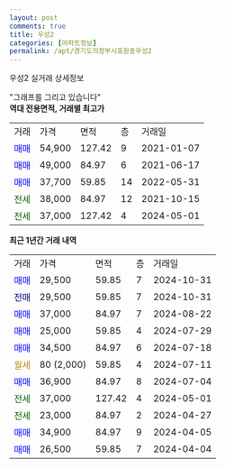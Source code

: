 ```yaml
---
layout: post
comments: true
title: 우성2
categories: [아파트정보]
permalink: /apt/경기도의정부시호원동우성2
---
```


우성2 실거래 상세정보

<script type="text/javascript">
  google.charts.load('current', {'packages':['line', 'corechart']});
  google.charts.setOnLoadCallback(drawChart);

  function drawChart() {
    var data = new google.visualization.DataTable();
    data.addColumn('date', '거래일');
    data.addColumn('number', "매매");
    data.addColumn('number', "전세");
    data.addColumn('number', "전매");

    data.addRows([[new Date(Date.parse("2024-10-31")), 29500, null, null], [new Date(Date.parse("2024-10-31")), null, null, 29500], [new Date(Date.parse("2024-08-22")), 37000, null, null], [new Date(Date.parse("2024-07-29")), 25000, null, null], [new Date(Date.parse("2024-07-18")), 34500, null, null], [new Date(Date.parse("2024-07-11")), null, null, null], [new Date(Date.parse("2024-07-04")), 36900, null, null], [new Date(Date.parse("2024-05-01")), null, 37000, null], [new Date(Date.parse("2024-04-27")), null, 23000, null], [new Date(Date.parse("2024-04-05")), 34900, null, null], [new Date(Date.parse("2024-04-04")), 26500, null, null]]);

    var options = {
      hAxis: {
        format: 'yyyy/MM/dd'
      },    
      lineWidth: 0,
      pointsVisible: true,    
      title: '최근 1년간 유형별 실거래가 분포',
      legend: { position: 'bottom' }
    };

    var formatter = new google.visualization.NumberFormat({pattern:'###,###'} );
    formatter.format(data, 1);
    formatter.format(data, 2);
    
    setTimeout(function() {
        var chart = new google.visualization.LineChart(document.getElementById('columnchart_material'));
        chart.draw(data, (options));
        document.getElementById('loading').style.display = 'none';
    }, 200);
  }
</script>


<div id="loading" style="z-index:20; display: block; margin-left: 0px">"그래프를 그리고 있습니다"</div>
<div id="columnchart_material" style="width: 95%; margin-left: 0px; display: block"></div>
<!-- contents start -->
<b>역대 전용면적, 거래별 최고가</b>
<table class="sortable">
    <tr>
      <td>거래</td>
      <td>가격</td>
      <td>면적</td>
      <td>층</td>
      <td>거래일</td>
    </tr>
        <tr>
          <td><a style="color: blue">매매</a></td>
          <td>54,900</td>
          <td>127.42</td>
          <td>9</td>
          <td>2021-01-07</td>
        </tr>            <tr>
          <td><a style="color: blue">매매</a></td>
          <td>49,000</td>
          <td>84.97</td>
          <td>6</td>
          <td>2021-06-17</td>
        </tr>            <tr>
          <td><a style="color: blue">매매</a></td>
          <td>37,700</td>
          <td>59.85</td>
          <td>14</td>
          <td>2022-05-31</td>
        </tr>        
        <tr>
              <td><a style="color: darkgreen">전세</a></td>
              <td>38,000</td>
              <td>84.97</td>
              <td>12</td>
              <td>2021-10-15</td>
            </tr>            <tr>
              <td><a style="color: darkgreen">전세</a></td>
              <td>37,000</td>
              <td>127.42</td>
              <td>4</td>
              <td>2024-05-01</td>
            </tr>        
    
</table>

<b>최근 1년간 거래 내역</b>

<table class="sortable">
    <tr>
      <td>거래</td>
      <td>가격</td>
      <td>면적</td>
      <td>층</td>
      <td>거래일</td>
    </tr>
    <tr>
      <td><a style="color: blue">매매</a></td>
      <td>29,500</td>
      <td>59.85</td>
      <td>7</td>
      <td>2024-10-31</td>
    </tr>          <tr>
      <td><a style="color: darkblue">전매</a></td>
      <td>29,500</td>
      <td>59.85</td>
      <td>7</td>
      <td>2024-10-31</td>
    </tr>          <tr>
      <td><a style="color: blue">매매</a></td>
      <td>37,000</td>
      <td>84.97</td>
      <td>7</td>
      <td>2024-08-22</td>
    </tr>          <tr>
      <td><a style="color: blue">매매</a></td>
      <td>25,000</td>
      <td>59.85</td>
      <td>4</td>
      <td>2024-07-29</td>
    </tr>          <tr>
      <td><a style="color: blue">매매</a></td>
      <td>34,500</td>
      <td>84.97</td>
      <td>6</td>
      <td>2024-07-18</td>
    </tr>          <tr>
      <td><a style="color: darkgoldenrod">월세</a></td>
      <td>80 (2,000)</td>
      <td>59.85</td>
      <td>4</td>
      <td>2024-07-11</td>
    </tr>          <tr>
      <td><a style="color: blue">매매</a></td>
      <td>36,900</td>
      <td>84.97</td>
      <td>8</td>
      <td>2024-07-04</td>
    </tr>          <tr>
      <td><a style="color: darkgreen">전세</a></td>
      <td>37,000</td>
      <td>127.42</td>
      <td>4</td>
      <td>2024-05-01</td>
    </tr>          <tr>
      <td><a style="color: darkgreen">전세</a></td>
      <td>23,000</td>
      <td>84.97</td>
      <td>2</td>
      <td>2024-04-27</td>
    </tr>          <tr>
      <td><a style="color: blue">매매</a></td>
      <td>34,900</td>
      <td>84.97</td>
      <td>9</td>
      <td>2024-04-05</td>
    </tr>          <tr>
      <td><a style="color: blue">매매</a></td>
      <td>26,500</td>
      <td>59.85</td>
      <td>7</td>
      <td>2024-04-04</td>
    </tr>      </table>
<!-- contents end -->    

